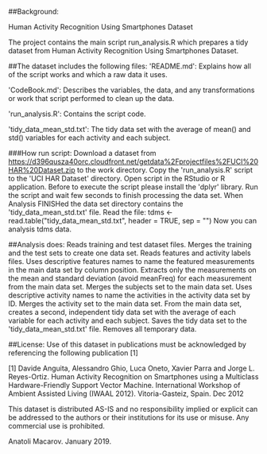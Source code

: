 ##Background:

Human Activity Recognition Using Smartphones Dataset

The project contains the main script run_analysis.R which prepares a tidy dataset from Human Activity Recognition Using Smartphones Dataset.

##The dataset includes the following files:
'README.md': Explains how all of the script works and which a raw data it uses.

'CodeBook.md': Describes the variables, the data, and any transformations or work that script performed to clean up the data.

'run_analysis.R': Contains the script code.

'tidy_data_mean_std.txt': The tidy data set with the average of mean() and std() variables for each activity and each subject.

###How run script:
Download a dataset from https://d396qusza40orc.cloudfront.net/getdata%2Fprojectfiles%2FUCI%20HAR%20Dataset.zip to the work directory.
Copy the 'run_analysis.R' script to the 'UCI HAR Dataset' directory.
Open script in the RStudio or R application.
Before to execute the script please install the 'dplyr' library.
Run the script and wait few seconds to finish processing the data set.
When Analysis FINISHed the data set directory contains the 'tidy_data_mean_std.txt' file.
Read the file: tdms <- read.table("tidy_data_mean_std.txt", header = TRUE, sep = "")
Now you can analysis tdms data.

##Analysis does:
Reads training and test dataset files.
Merges the training and the test sets to create one data set.
Reads features and activity labels files.
Uses descriptive features names to name the featured measurements in the main data set by column position.
Extracts only the measurements on the mean and standard deviation (avoid meanFreq) for each measurement from the main data set.
Merges the subjects set to the main data set.
Uses descriptive activity names to name the activities in the activity data set by ID.
Merges the activity set to the main data set.
From the main data set, creates a second, independent tidy data set with the average of each variable for each activity and each subject.
Saves the tidy data set to the 'tidy_data_mean_std.txt' file.
Removes all temporary data.

##License:
Use of this dataset in publications must be acknowledged by referencing the following publication [1]

[1] Davide Anguita, Alessandro Ghio, Luca Oneto, Xavier Parra and Jorge L. Reyes-Ortiz. Human Activity Recognition on Smartphones using a Multiclass Hardware-Friendly Support Vector Machine. International Workshop of Ambient Assisted Living (IWAAL 2012). Vitoria-Gasteiz, Spain. Dec 2012

This dataset is distributed AS-IS and no responsibility implied or explicit can be addressed to the authors or their institutions for its use or misuse. Any commercial use is prohibited.

Anatoli Macarov. January 2019.
